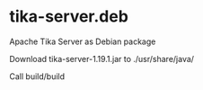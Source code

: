 # tika-server.deb
Apache Tika Server as Debian package

Download tika-server-1.19.1.jar to ./usr/share/java/

Call build/build
